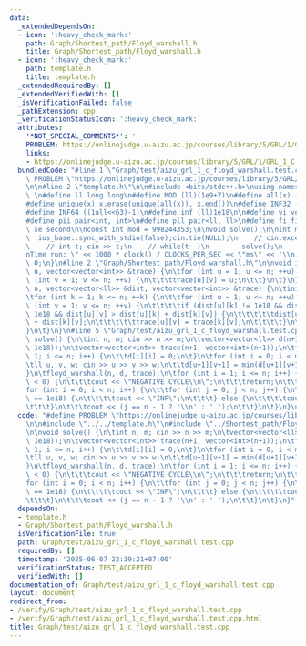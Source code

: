 ```yaml
---
data:
  _extendedDependsOn:
  - icon: ':heavy_check_mark:'
    path: Graph/Shortest_path/Floyd_warshall.h
    title: Graph/Shortest_path/Floyd_warshall.h
  - icon: ':heavy_check_mark:'
    path: template.h
    title: template.h
  _extendedRequiredBy: []
  _extendedVerifiedWith: []
  _isVerificationFailed: false
  _pathExtension: cpp
  _verificationStatusIcon: ':heavy_check_mark:'
  attributes:
    '*NOT_SPECIAL_COMMENTS*': ''
    PROBLEM: https://onlinejudge.u-aizu.ac.jp/courses/library/5/GRL/1/GRL_1_C
    links:
    - https://onlinejudge.u-aizu.ac.jp/courses/library/5/GRL/1/GRL_1_C
  bundledCode: "#line 1 \"Graph/test/aizu_grl_1_c_floyd_warshall.test.cpp\"\n#define\
    \ PROBLEM \"https://onlinejudge.u-aizu.ac.jp/courses/library/5/GRL/1/GRL_1_C\"\
    \n\n#line 2 \"template.h\"\n\n#include <bits/stdc++.h>\nusing namespace std;\n\
    \ \n#define ll long long\n#define MOD (ll)(1e9+7)\n#define all(x) (x).begin(),(x).end()\n\
    #define unique(x) x.erase(unique(all(x)), x.end())\n#define INF32 ((1ull<<31)-1)\n\
    #define INF64 ((1ull<<63)-1)\n#define inf (ll)1e18\n\n#define vi vector<int>\n\
    #define pii pair<int, int>\n#define pll pair<ll, ll>\n#define fi first\n#define\
    \ se second\n\nconst int mod = 998244353;\n\nvoid solve();\n\nint main(){\n  \
    \  ios_base::sync_with_stdio(false);cin.tie(NULL);\n    // cin.exceptions(cin.failbit);\n\
    \    // int t; cin >> t;\n    // while(t--)\n        solve();\n    cerr << \"\\\
    nTime run: \" << 1000 * clock() / CLOCKS_PER_SEC << \"ms\" << '\\n';\n    return\
    \ 0;\n}\n#line 2 \"Graph/Shortest_path/Floyd_warshall.h\"\n\nvoid initTrace(int\
    \ n, vector<vector<int>> &trace) {\n\tfor (int u = 1; u <= n; ++u) {\n\t\tfor\
    \ (int v = 1; v <= n; ++v) {\n\t\t\ttrace[u][v] = u;\n\t\t}\n\t}\n}\n\nvoid floyd_warshall(int\
    \ n, vector<vector<ll>> &dist, vector<vector<int>> &trace) {\n\tinitTrace(n, trace);\n\
    \tfor (int k = 1; k <= n; ++k) {\n\t\tfor (int u = 1; u <= n; ++u) {\n\t\t\tfor\
    \ (int v = 1; v <= n; ++v) {\n\t\t\t\tif (dist[u][k] != 1e18 && dist[k][v] !=\
    \ 1e18 && dist[u][v] > dist[u][k] + dist[k][v]) {\n\t\t\t\t\tdist[u][v] = dist[u][k]\
    \ + dist[k][v];\n\t\t\t\t\ttrace[u][v] = trace[k][v];\n\t\t\t\t}\n\t\t\t}\n\t\t\
    }\n\t}\n}\n#line 5 \"Graph/test/aizu_grl_1_c_floyd_warshall.test.cpp\"\n\nvoid\
    \ solve() {\n\tint n, m; cin >> n >> m;\n\tvector<vector<ll>> d(n+1, vector<ll>(n+1,\
    \ 1e18));\n\tvector<vector<int>> trace(n+1, vector<int>(n+1));\n\tfor (int i =\
    \ 1; i <= n; i++) {\n\t\td[i][i] = 0;\n\t}\n\tfor (int i = 0; i < m; i++) {\n\t\
    \tll u, v, w; cin >> u >> v >> w;\n\t\td[u+1][v+1] = min(d[u+1][v+1], w);\n\t\
    }\n\tfloyd_warshall(n, d, trace);\n\tfor (int i = 1; i <= n; i++) {\n\t\tif (d[i][i]\
    \ < 0) {\n\t\t\tcout << \"NEGATIVE CYCLE\\n\";\n\t\t\treturn;\n\t\t}\n\t}\n\t\
    for (int i = 0; i < n; i++) {\n\t\tfor (int j = 0; j < n; j++) {\n\t\t\tif (d[i+1][j+1]\
    \ == 1e18) {\n\t\t\t\tcout << \"INF\";\n\t\t\t} else {\n\t\t\t\tcout << d[i+1][j+1];\n\
    \t\t\t}\n\t\t\tcout << (j == n - 1 ? '\\n' : ' ');\n\t\t}\n\t}\n}\n"
  code: "#define PROBLEM \"https://onlinejudge.u-aizu.ac.jp/courses/library/5/GRL/1/GRL_1_C\"\
    \n\n#include \"../../template.h\"\n#include \"../Shortest_path/Floyd_warshall.h\"\
    \n\nvoid solve() {\n\tint n, m; cin >> n >> m;\n\tvector<vector<ll>> d(n+1, vector<ll>(n+1,\
    \ 1e18));\n\tvector<vector<int>> trace(n+1, vector<int>(n+1));\n\tfor (int i =\
    \ 1; i <= n; i++) {\n\t\td[i][i] = 0;\n\t}\n\tfor (int i = 0; i < m; i++) {\n\t\
    \tll u, v, w; cin >> u >> v >> w;\n\t\td[u+1][v+1] = min(d[u+1][v+1], w);\n\t\
    }\n\tfloyd_warshall(n, d, trace);\n\tfor (int i = 1; i <= n; i++) {\n\t\tif (d[i][i]\
    \ < 0) {\n\t\t\tcout << \"NEGATIVE CYCLE\\n\";\n\t\t\treturn;\n\t\t}\n\t}\n\t\
    for (int i = 0; i < n; i++) {\n\t\tfor (int j = 0; j < n; j++) {\n\t\t\tif (d[i+1][j+1]\
    \ == 1e18) {\n\t\t\t\tcout << \"INF\";\n\t\t\t} else {\n\t\t\t\tcout << d[i+1][j+1];\n\
    \t\t\t}\n\t\t\tcout << (j == n - 1 ? '\\n' : ' ');\n\t\t}\n\t}\n}"
  dependsOn:
  - template.h
  - Graph/Shortest_path/Floyd_warshall.h
  isVerificationFile: true
  path: Graph/test/aizu_grl_1_c_floyd_warshall.test.cpp
  requiredBy: []
  timestamp: '2025-06-07 22:39:21+07:00'
  verificationStatus: TEST_ACCEPTED
  verifiedWith: []
documentation_of: Graph/test/aizu_grl_1_c_floyd_warshall.test.cpp
layout: document
redirect_from:
- /verify/Graph/test/aizu_grl_1_c_floyd_warshall.test.cpp
- /verify/Graph/test/aizu_grl_1_c_floyd_warshall.test.cpp.html
title: Graph/test/aizu_grl_1_c_floyd_warshall.test.cpp
---
```

